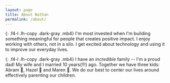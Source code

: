 ```yaml
---
layout: page
title: About Nathan
permalink: /about/
---
```

{: .f4-l .lh-copy .dark-gray .mb4}
I'm most invested when I'm building something meaningful for people that creates positive impact. I enjoy working with others, not in a silo. I get excited about technology and using it to improve our everyday lives.

{: .f4-l .lh-copy .dark-gray .mb4}
I have an *incredible* family -- I'm a proud dad! My wife and I married 10 years(!!!) ago. Together we have three kids: Abram 👦, Hazel 👧 and Maren 👧. We do our best to center our lives around effectively parenting our children.
